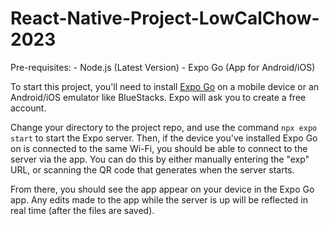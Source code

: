 # React-Native-Project-LowCalChow-2023

Pre-requisites:
    - Node.js (Latest Version)
    - Expo Go (App for Android/iOS)

To start this project, you'll need to install [Expo Go](https://www.googleadservices.com/pagead/aclk?sa=L&ai=DChcSEwiL-auCi6eBAxV5ELMAHXa7AR4YABAAGgJ5bQ&gclid=CjwKCAjwu4WoBhBkEiwAojNdXgKOGn71ikbzUpT9Ap2WNOVKBUmmK-3IfbjZcDbwCm58AVWJ5RyrqRoCHdcQAvD_BwE&ei=rmcBZZ--COmiptQP8uat2AE&ohost=www.google.com&cid=CAESbeD2-f49dIj3UCEdjtMJ1e59dlPIs_wkQ4kKRuL7NDHlWKvdzbJZP3AN9WLDWv8wWPz4llApZxKu9sEvgoFg5zP_IaXHs6sl-4A36HWsHubasa_-q8lbnwhyCTJ-HzKqxeBh0s-02k_fJ5QVdqs&sig=AOD64_3EjL7HeU97VbvsZaezEj_uXxb_ow&q&sqi=2&adurl&ved=2ahUKEwifzaOCi6eBAxVpkYkEHXJzCxsQ0Qx6BAgKEAE) on a mobile device or an Android/iOS emulator like BlueStacks. Expo will ask you to create a free account. 

Change your directory to the project repo, and use the command `npx expo start` to start the Expo server. Then, if the device you've installed Expo Go on is connected to the same Wi-Fi, you should be able to connect to the server via the app. You can do this by either manually entering the "exp" URL, or scanning the QR code that generates when the server starts. 

From there, you should see the app appear on your device in the Expo Go app. Any edits made to the app while the server is up will be reflected in real time (after the files are saved).
